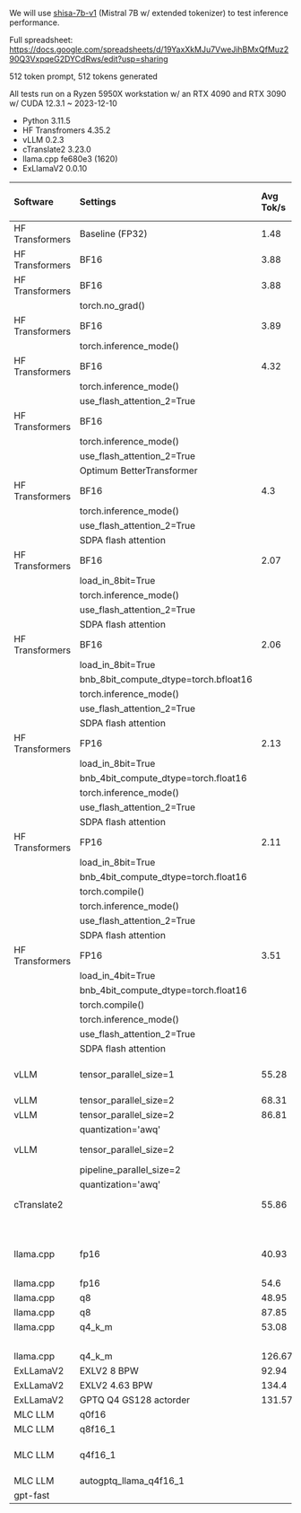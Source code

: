 We will use [shisa-7b-v1](https://huggingface.co/augmxnt/shisa-7b-v1) (Mistral 7B w/ extended tokenizer) to test inference performance.

Full spreadsheet:
https://docs.google.com/spreadsheets/d/19YaxXkMJu7VweJihBMxQfMuz290Q3VxpqeG2DYCdRws/edit?usp=sharing

512 token prompt, 512 tokens generated

All tests run on a Ryzen 5950X workstation w/ an RTX 4090 and RTX 3090 w/ CUDA 12.3.1 ~ 2023-12-10

* Python 3.11.5
* HF Transfromers 4.35.2
* vLLM 0.2.3
* cTranslate2 3.23.0
* llama.cpp fe680e3 (1620)
* ExLlamaV2 0.0.10

| Software        | Settings                              | Avg Tok/s   | Max Mem   | Speed X   | Max mem %          | Notes                                                                                                                                          |
|:----------------|:--------------------------------------|:------------|:----------|:----------|:-------------------|:-----------------------------------------------------------------------------------------------------------------------------------------------|
| HF Transformers | Baseline (FP32)                       | 1.48        | 47677.0   | 1.0       | 100.0              |                                                                                                                                                |
| HF Transformers | BF16                                  | 3.88        | 46211.0   | 2.63      | 97.0               |                                                                                                                                                |
| HF Transformers | BF16                                  | 3.88        | 46211.0   | 2.63      | 97.0               |                                                                                                                                                |
|                 | torch.no_grad()                       |             |           |           |                    |                                                                                                                                                |
| HF Transformers | BF16                                  | 3.89        | 45495.0   | 2.63      | 95.0               |                                                                                                                                                |
|                 | torch.inference_mode()                |             |           |           |                    |                                                                                                                                                |
| HF Transformers | BF16                                  | 4.32        | 47191.0   | 2.93      | 99.0               |                                                                                                                                                |
|                 | torch.inference_mode()                |             |           |           |                    |                                                                                                                                                |
|                 | use_flash_attention_2=True            |             |           |           |                    |                                                                                                                                                |
| HF Transformers | BF16                                  |      |           |           |                           | BetterTransformers doesn't support Mistral                                                                                                                                               |
|                 | torch.inference_mode()                |             |           |           |                    |                                                                                                                                                |
|                 | use_flash_attention_2=True            |             |           |           |                    |                                                                                                                                                |
|                 | Optimum BetterTransformer             |             |           |           |                    |                                                                                                                                                |
| HF Transformers | BF16                                  | 4.3         | 46851.0   | 2.91      | 98.0               |                                                                                                                                                |
|                 | torch.inference_mode()                |             |           |           |                    |                                                                                                                                                |
|                 | use_flash_attention_2=True            |             |           |           |                    |                                                                                                                                                |
|                 | SDPA flash attention                  |             |           |           |                    |                                                                                                                                                |
| HF Transformers | BF16                                  | 2.07        | 42623.0   | 1.4       | 89.0               | UserWarning: MatMul8bitLt: inputs will be cast from torch.bfloat16 to float16 during quantization                                              |
|                 | load_in_8bit=True                     |             |           |           |                    |                                                                                                                                                |
|                 | torch.inference_mode()                |             |           |           |                    |                                                                                                                                                |
|                 | use_flash_attention_2=True            |             |           |           |                    |                                                                                                                                                |
|                 | SDPA flash attention                  |             |           |           |                    |                                                                                                                                                |
| HF Transformers | BF16                                  | 2.06        | 45127.0   | 1.4       | 95.0               | UserWarning: MatMul8bitLt: inputs will be cast from torch.bfloat16 to float16 during quantization                                              |
|                 | load_in_8bit=True                     |             |           |           |                    |                                                                                                                                                |
|                 | bnb_8bit_compute_dtype=torch.bfloat16 |             |           |           |                    |                                                                                                                                                |
|                 | torch.inference_mode()                |             |           |           |                    |                                                                                                                                                |
|                 | use_flash_attention_2=True            |             |           |           |                    |                                                                                                                                                |
|                 | SDPA flash attention                  |             |           |           |                    |                                                                                                                                                |
| HF Transformers | FP16                                  | 2.13        | 45511.0   | 1.44      | 95.0               | https://github.com/TimDettmers/bitsandbytes/issues/490                                                                                         |
|                 | load_in_8bit=True                     |             |           |           |                    |                                                                                                                                                |
|                 | bnb_4bit_compute_dtype=torch.float16  |             |           |           |                    |                                                                                                                                                |
|                 | torch.inference_mode()                |             |           |           |                    |                                                                                                                                                |
|                 | use_flash_attention_2=True            |             |           |           |                    |                                                                                                                                                |
|                 | SDPA flash attention                  |             |           |           |                    |                                                                                                                                                |
| HF Transformers | FP16                                  | 2.11        | 45509.0   | 1.43      | 95.0               |                                                                                                                                                |
|                 | load_in_8bit=True                     |             |           |           |                    |                                                                                                                                                |
|                 | bnb_4bit_compute_dtype=torch.float16  |             |           |           |                    |                                                                                                                                                |
|                 | torch.compile()                       |             |           |           |                    |                                                                                                                                                |
|                 | torch.inference_mode()                |             |           |           |                    |                                                                                                                                                |
|                 | use_flash_attention_2=True            |             |           |           |                    |                                                                                                                                                |
|                 | SDPA flash attention                  |             |           |           |                    |                                                                                                                                                |
| HF Transformers | FP16                                  | 3.51        | 44101.0   | 2.37      | 92.0               |                                                                                                                                                |
|                 | load_in_4bit=True                     |             |           |           |                    |                                                                                                                                                |
|                 | bnb_4bit_compute_dtype=torch.float16  |             |           |           |                    |                                                                                                                                                |
|                 | torch.compile()                       |             |           |           |                    |                                                                                                                                                |
|                 | torch.inference_mode()                |             |           |           |                    |                                                                                                                                                |
|                 | use_flash_attention_2=True            |             |           |           |                    |                                                                                                                                                |
|                 | SDPA flash attention                  |             |           |           |                    |                                                                                                                                                |
| vLLM            | tensor_parallel_size=1                | 55.28       | 19958.0   | 37.44     | 42.0               | vLLM is fast even for batch=1 but you need to batch by SamplerSettings and also you can't batch w/ multiple seeds                              |
| vLLM            | tensor_parallel_size=2                | 68.31       | 47843.0   | 46.27     | 100.0              | A copy on each GPU                                                                                                                             |
| vLLM            | tensor_parallel_size=2                | 86.81       | 47175.0   | 58.8      | 99.0               |                                                                                                                                                |
|                 | quantization='awq'                    |             |           |           |                    |                                                                                                                                                |
| vLLM            | tensor_parallel_size=2                |             |           |           |                    | NotImplementedError: Pipeline parallelism is not supported yet.                                                                                |
|                 | pipeline_parallel_size=2              |             |           |           |                    |                                                                                                                                                |
|                 | quantization='awq'                    |             |           |           |                    |                                                                                                                                                |
| cTranslate2     |                                       | 55.86       | 16996.0   | 37.84     | 36.0               | requires model conversion: https://opennmt.net/CTranslate2/conversion.html                                                                     |
|                 |                                       |             |           |           |                    |                                                                                                                                                |
|                 |                                       |             |           |           |                    | Missing some of the usual generation parameters, 4090 only                                                                                     |
| llama.cpp       | fp16                                  | 40.93       | 17987.0   | 27.72     | 38.0               | convert_shisa.py                                                                                                                               |
|                 |                                       |             |           |           |                    | 4090+3090                                                                                                                                      |
| llama.cpp       | fp16                                  | 54.6        | 15873.0   | 36.98     | 33.0               | 4090 only                                                                                                                                      |
| llama.cpp       | q8                                    | 48.95       | 11541.0   | 33.15     | 24.0               | 4090+3090                                                                                                                                      |
| llama.cpp       | q8                                    | 87.85       | 9919.0    | 59.49     | 21.0               | 4090 only                                                                                                                                      |
| llama.cpp       | q4_k_m                                | 53.08       | 8271.0    | 35.94     | 17.0               | 4.63 BPW                                                                                                                                       |
|                 |                                       |             |           |           |                    | 4090+3090                                                                                                                                      |
| llama.cpp       | q4_k_m                                | 126.67      | 6701.0    | 85.78     | 14.0               | 4090 only                                                                                                                                      |
| ExLLamaV2       | EXLV2 8 BPW                           | 92.94       | 13688.0   | 62.96     | 29.0               | 4090 only                                                                                                                                      |
| ExLLamaV2       | EXLV2 4.63 BPW                        | 134.4       | 10856.0   | 91.06     | 23.0               | 4090 only                                                                                                                                      |
| ExLLamaV2       | GPTQ Q4 GS128 actorder                | 131.57      | 10938.0   | 89.12     | 23.0               | 4090 only                                                                                                                                      |
| MLC LLM         | q0f16                                 |             |           |           |                    |                                                                                                                                                |
| MLC LLM         | q8f16_1                               |             |           |           |                    |                                                                                                                                                |
| MLC LLM         | q4f16_1                               |             |           |           |                    | mlc_chat_cli: symbol lookup error: ... mlc-llm/dist/shisa-7b-v1-q4f16_1/shisa-7b-v1-q4f16_1-cuda.so: undefined symbol: __cudaRegisterFatBinary |
| MLC LLM         | autogptq_llama_q4f16_1                |             |           |           |                    |                                                                                                                                                |
| gpt-fast        |                                       |             |           |           |                    | many issues...                                                                                                                                               |
